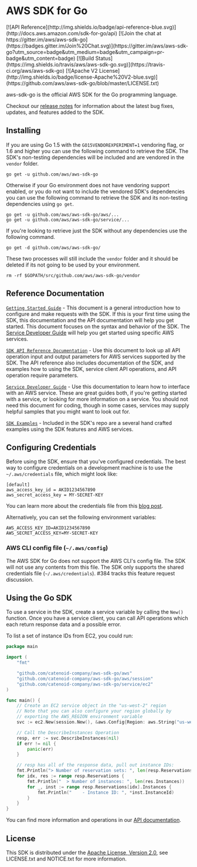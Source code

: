 # AWS SDK for Go

<span style="display: inline-block;">
[![API Reference](http://img.shields.io/badge/api-reference-blue.svg)](http://docs.aws.amazon.com/sdk-for-go/api)
[![Join the chat at https://gitter.im/aws/aws-sdk-go](https://badges.gitter.im/Join%20Chat.svg)](https://gitter.im/aws/aws-sdk-go?utm_source=badge&utm_medium=badge&utm_campaign=pr-badge&utm_content=badge)
[![Build Status](https://img.shields.io/travis/aws/aws-sdk-go.svg)](https://travis-ci.org/aws/aws-sdk-go)
[![Apache V2 License](http://img.shields.io/badge/license-Apache%20V2-blue.svg)](https://github.com/aws/aws-sdk-go/blob/master/LICENSE.txt)
</span>

aws-sdk-go is the official AWS SDK for the Go programming language.

Checkout our [release notes](https://github.com/aws/aws-sdk-go/releases) for information about the latest bug fixes, updates, and features added to the SDK.

## Installing

If you are using Go 1.5 with the `GO15VENDOREXPERIMENT=1` vendoring flag, or 1.6 and higher you can use the following command to retrieve the SDK. The SDK's non-testing dependencies will be included and are vendored in the `vendor` folder.

    go get -u github.com/aws/aws-sdk-go

Otherwise if your Go environment does not have vendoring support enabled, or you do not want to include the vendored SDK's dependencies you can use the following command to retrieve the SDK and its non-testing dependencies using `go get`. 

    go get -u github.com/aws/aws-sdk-go/aws/...
    go get -u github.com/aws/aws-sdk-go/service/...

If you're looking to retrieve just the SDK without any dependencies use the following command.

    go get -d github.com/aws/aws-sdk-go/
 
These two processes will still include the `vendor` folder and it should be deleted if its not going to be used by your environment.

    rm -rf $GOPATH/src/github.com/aws/aws-sdk-go/vendor

## Reference Documentation
[`Getting Started Guide`](https://aws.amazon.com/sdk-for-go/) - This document is a general introduction how to configure and make requests with the SDK. If this is your first time using the SDK, this documentation and the API documentation will help you get started. This document focuses on the syntax and behavior of the SDK. The [Service Developer Guide](https://aws.amazon.com/documentation/) will help you get started using specific AWS services.

[`SDK API Reference Documentation`](https://docs.aws.amazon.com/sdk-for-go/api/) - Use this document to look up all API operation input and output parameters for AWS services supported by the SDK. The API reference also includes documentation of the SDK, and examples how to using the SDK, service client API operations, and API operation require parameters.

[`Service Developer Guide`](https://aws.amazon.com/documentation/) - Use this documentation to learn how to interface with an AWS service. These are great guides both, if you're getting started with a service, or looking for more information on a service. You should not need this document for coding, though in some cases, services may supply helpful samples that you might want to look out for.

[`SDK Examples`](https://github.com/aws/aws-sdk-go/tree/master/example) - Included in the SDK's repo are a several hand crafted examples using the SDK features and AWS services.

## Configuring Credentials

Before using the SDK, ensure that you've configured credentials. The best
way to configure credentials on a development machine is to use the
`~/.aws/credentials` file, which might look like:

```
[default]
aws_access_key_id = AKID1234567890
aws_secret_access_key = MY-SECRET-KEY
```

You can learn more about the credentials file from this
[blog post](http://blogs.aws.amazon.com/security/post/Tx3D6U6WSFGOK2H/A-New-and-Standardized-Way-to-Manage-Credentials-in-the-AWS-SDKs).

Alternatively, you can set the following environment variables:

```
AWS_ACCESS_KEY_ID=AKID1234567890
AWS_SECRET_ACCESS_KEY=MY-SECRET-KEY
```

### AWS CLI config file (`~/.aws/config`)
The AWS SDK for Go does not support the AWS CLI's config file. The SDK will not use any contents from this file. The SDK only supports the shared credentials file (`~/.aws/credentials`). #384 tracks this feature request discussion.

## Using the Go SDK

To use a service in the SDK, create a service variable by calling the `New()`
function. Once you have a service client, you can call API operations which each
return response data and a possible error.

To list a set of instance IDs from EC2, you could run:

```go
package main

import (
	"fmt"

	"github.com/catenoid-company/aws-sdk-go/aws"
	"github.com/catenoid-company/aws-sdk-go/aws/session"
	"github.com/catenoid-company/aws-sdk-go/service/ec2"
)

func main() {
	// Create an EC2 service object in the "us-west-2" region
	// Note that you can also configure your region globally by
	// exporting the AWS_REGION environment variable
	svc := ec2.New(session.New(), &aws.Config{Region: aws.String("us-west-2")})

	// Call the DescribeInstances Operation
	resp, err := svc.DescribeInstances(nil)
	if err != nil {
		panic(err)
	}

	// resp has all of the response data, pull out instance IDs:
	fmt.Println("> Number of reservation sets: ", len(resp.Reservations))
	for idx, res := range resp.Reservations {
		fmt.Println("  > Number of instances: ", len(res.Instances))
		for _, inst := range resp.Reservations[idx].Instances {
			fmt.Println("    - Instance ID: ", *inst.InstanceId)
		}
	}
}
```

You can find more information and operations in our
[API documentation](http://docs.aws.amazon.com/sdk-for-go/api/).

## License

This SDK is distributed under the
[Apache License, Version 2.0](http://www.apache.org/licenses/LICENSE-2.0),
see LICENSE.txt and NOTICE.txt for more information.
